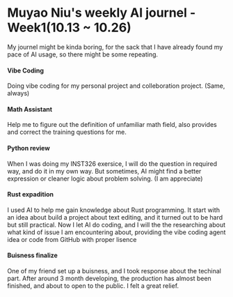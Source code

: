 # Muyao Niu's weekly AI journel - Week1(10.13 ~ 10.26)

My journel might be kinda boring, for the sack that I have already found my pace of AI usage, so there might be some repeating.

#### Vibe Coding
Doing vibe coding for my personal project and colleboration project. (Same, always)

#### Math Assistant
Help me to figure out the definition of unfamiliar math field, also provides and correct the training questions for me.

#### Python review
When I was doing my INST326 exersice, I will do the question in required way, and do it in my own way. But sometimes, AI might find a better expression or cleaner logic about problem solving. (I am appreciate)

#### Rust expadition
I used AI to help me gain knowledge about Rust programming. It start with an idea about build a project about text editing, and it turned out to be hard but still practical. Now I let AI do coding, and I will the the researching about what kind of issue I am encountering about, providing the vibe coding agent idea or code from GitHub with proper lisence

#### Buisness finalize
One of my friend set up a buisness, and I took response about the techinal part. After around 3 month developing, the production has almost been finished, and about to open to the public. I felt a great relief.
